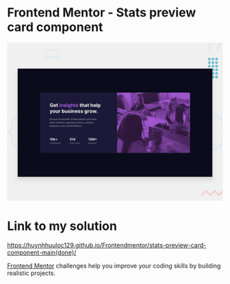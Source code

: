 # Frontend Mentor - Stats preview card component

![Design preview for the Stats preview card component coding challenge](./design/desktop-preview.jpg)

# Link to my solution

  https://huynhhuuloc129.github.io/Frontendmentor/stats-preview-card-component-main(done)/

[Frontend Mentor](https://www.frontendmentor.io) challenges help you improve your coding skills by building realistic projects.
